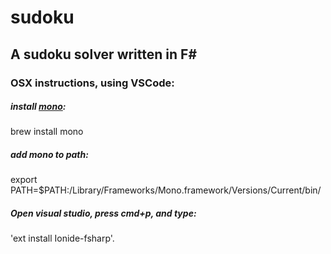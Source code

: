 # sudoku

## A sudoku solver written in F#

### OSX instructions, using VSCode: 

##### install [mono](http://www.mono-project.com):

brew install mono

##### add mono to path: 

export PATH=$PATH:/Library/Frameworks/Mono.framework/Versions/Current/bin/

##### Open visual studio, press cmd+p, and type:

'ext install Ionide-fsharp'. 
